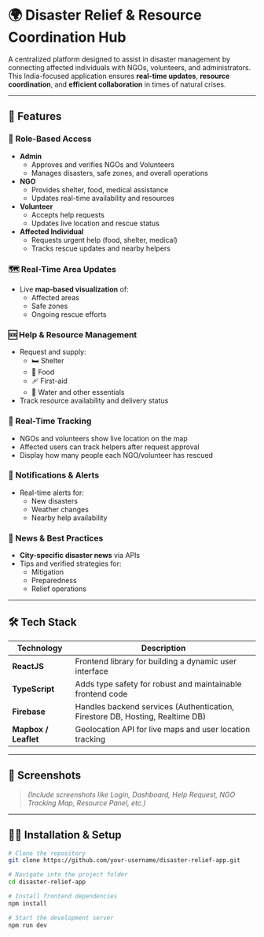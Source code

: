 # 🌍 Disaster Relief & Resource Coordination Hub

A centralized platform designed to assist in disaster management by connecting affected individuals with NGOs, volunteers, and administrators. This India-focused application ensures **real-time updates**, **resource coordination**, and **efficient collaboration** in times of natural crises.

---

## 🚀 Features

### 🔐 Role-Based Access
- **Admin**
  - Approves and verifies NGOs and Volunteers
  - Manages disasters, safe zones, and overall operations
- **NGO**
  - Provides shelter, food, medical assistance
  - Updates real-time availability and resources
- **Volunteer**
  - Accepts help requests
  - Updates live location and rescue status
- **Affected Individual**
  - Requests urgent help (food, shelter, medical)
  - Tracks rescue updates and nearby helpers

### 🗺️ Real-Time Area Updates
- Live **map-based visualization** of:
  - Affected areas
  - Safe zones
  - Ongoing rescue efforts

### 🆘 Help & Resource Management
- Request and supply:
  - 🛏️ Shelter
  - 🍱 Food
  - 🩹 First-aid
  - 🚰 Water and other essentials
- Track resource availability and delivery status

### 📡 Real-Time Tracking
- NGOs and volunteers show live location on the map
- Affected users can track helpers after request approval
- Display how many people each NGO/volunteer has rescued

### 🔔 Notifications & Alerts
- Real-time alerts for:
  - New disasters
  - Weather changes
  - Nearby help availability

### 📰 News & Best Practices
- **City-specific disaster news** via APIs
- Tips and verified strategies for:
  - Mitigation
  - Preparedness
  - Relief operations

---

## 🛠️ Tech Stack

| Technology     | Description                                                                 |
|----------------|-----------------------------------------------------------------------------|
| **ReactJS**    | Frontend library for building a dynamic user interface                      |
| **TypeScript** | Adds type safety for robust and maintainable frontend code                  |
| **Firebase**   | Handles backend services (Authentication, Firestore DB, Hosting, Realtime DB) |
| **Mapbox / Leaflet** | Geolocation API for live maps and user location tracking             |

---

## 📸 Screenshots

> *(Include screenshots like Login, Dashboard, Help Request, NGO Tracking Map, Resource Panel, etc.)*

---

## 🧑‍💻 Installation & Setup

```bash
# Clone the repository
git clone https://github.com/your-username/disaster-relief-app.git

# Navigate into the project folder
cd disaster-relief-app

# Install frontend dependencies
npm install

# Start the development server
npm run dev


